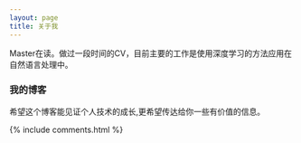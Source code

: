 ```yaml
---
layout: page
title: 关于我 
---
```


Master在读。做过一段时间的CV，目前主要的工作是使用深度学习的方法应用在自然语言处理中。
<p>

<h3> 我的博客 </h3>  

<p>

希望这个博客能见证个人技术的成长,更希望传达给你一些有价值的信息。

<p> 


{% include comments.html %}

